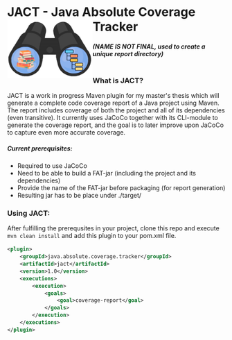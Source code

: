 # JACT - Java Absolute Coverage Tracker <img src=".img/jact-logo.png" align="left" height="135px"/>

#### *(NAME IS NOT FINAL, used to create a unique report directory)*

### <br/> What is JACT?
JACT is a work in progress Maven plugin for my master's thesis which will generate a complete code coverage report of a
Java project using Maven. The report includes coverage of both the project and all of its dependencies (even transitive).
It currently uses JaCoCo together with its CLI-module to generate the coverage report, and the goal is to later improve 
upon JaCoCo to capture even more accurate coverage.

##### Current prerequisites:
- Required to use JaCoCo
- Need to be able to build a FAT-jar (including the project and its dependencies)
- Provide the name of the FAT-jar before packaging (for report generation)
- Resulting jar has to be place under ./target/

### Using JACT:
After fulfilling the prerequsites in your project, clone this repo and execute `mvn clean install` and add this plugin to your pom.xml file.
```xml
<plugin>
    <groupId>java.absolute.coverage.tracker</groupId>
    <artifactId>jact</artifactId>
    <version>1.0</version>
    <executions>
        <execution>
            <goals>
                <goal>coverage-report</goal>
            </goals>
        </execution>
    </executions>
</plugin>
```